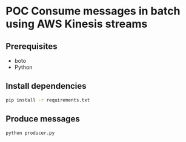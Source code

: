 # POC Consume messages in batch using AWS Kinesis streams

## Prerequisites
- boto
- Python

## Install dependencies
```bash
pip install -r requirements.txt
```

## Produce messages
```bash
python producer.py
```

